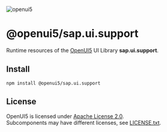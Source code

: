 ![openui5](http://openui5.org/images/OpenUI5_new_big_side.png)

# @openui5/sap.ui.support
Runtime resources of the [OpenUI5](https://github.com/SAP/openui5) UI Library **sap.ui.support**.

## Install
```
npm install @openui5/sap.ui.support
```

## License
OpenUI5 is licensed under [Apache License 2.0](https://www.apache.org/licenses/LICENSE-2.0).  
Subcomponents may have different licenses, see [LICENSE.txt](LICENSE.txt).
